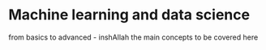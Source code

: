# Machine learning and data science 

from basics to advanced - inshAllah the main concepts to be covered here
